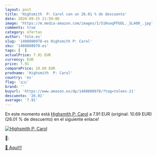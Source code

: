 ```yaml
---
layout: post
title: 'Highsmith  P: Carol con un 26.01 % de descuento'
date: 2020-09-25 21:59:06
image: 'https://m.media-amazon.com/images/I/51HuoqPFbDL._SL400_.jpg'
comments: true
category: ofertas
author: 'tole.es'
slug: '1408808978-es Highsmith P: Carol'
sku: '1408808978-es'
tags: [  ]
actualPrice: 7.91 EUR
currency: EUR
price: 7.91
comparePrice: 10.69 EUR
prodname: 'Highsmith  P: Carol'
country: 'es'
flag: '🇪🇸'
brand: ''
buyurl: 'https://www.amazon.es/dp/1408808978/?tag=tolees-21'
descuento: '26.01'
average: '7.91'
---
```


En este momento está [Highsmith  P: Carol](https://www.amazon.es/dp/1408808978/?tag=tolees-21) a 7.91 EUR (original: 10.69 EUR) (26.01 %  de descuento) en el siguiente enlace!

[![Highsmith  P: Carol](https://m.media-amazon.com/images/I/51HuoqPFbDL._SL400_.jpg)](https://www.amazon.es/dp/1408808978/?tag=tolees-21)

🔎:


[🛒 Aquí!!!](https://www.amazon.es/dp/1408808978/?tag=tolees-21)
